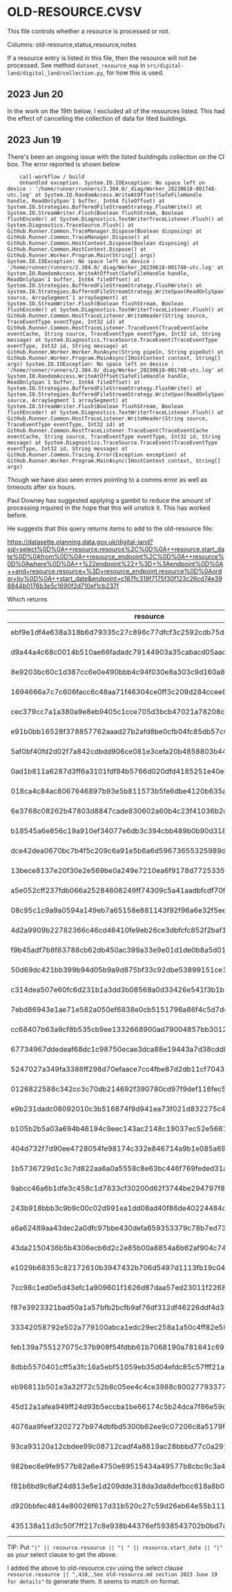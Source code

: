 # OLD-RESOURCE.CVSV

This file controls whether a resource is processed or not.

Columns: old-resource,status,resource,notes 

If a resource entry is listed in  this file, then the resource will not be processed. See method `dataset_resource_map` in `src/digital-land/digital_land/collection.py`, for how this is used.

## 2023 Jun 20

In the work on the 19th below, I excluded all of the resources listed. This had the effect of cancelling the collection of data for lited buildings. 

## 2023 Jun 19

There's been an ongoing issue with  the listed buildingds collection on the CI box. The error reported is shown below

        call-workflow / build
        Unhandled exception. System.IO.IOException: No space left on device : '/home/runner/runners/2.304.0/_diag/Worker_20230618-001748-utc.log' at System.IO.RandomAccess.WriteAtOffset(SafeFileHandle handle, ReadOnlySpan`1 buffer, Int64 fileOffset) at System.IO.Strategies.BufferedFileStreamStrategy.FlushWrite() at System.IO.StreamWriter.Flush(Boolean flushStream, Boolean flushEncoder) at System.Diagnostics.TextWriterTraceListener.Flush() at System.Diagnostics.TraceSource.Flush() at GitHub.Runner.Common.TraceManager.Dispose(Boolean disposing) at GitHub.Runner.Common.TraceManager.Dispose() at GitHub.Runner.Common.HostContext.Dispose(Boolean disposing) at GitHub.Runner.Common.HostContext.Dispose() at GitHub.Runner.Worker.Program.Main(String[] args) System.IO.IOException: No space left on device : '/home/runner/runners/2.304.0/_diag/Worker_20230618-001748-utc.log' at System.IO.RandomAccess.WriteAtOffset(SafeFileHandle handle, ReadOnlySpan`1 buffer, Int64 fileOffset) at System.IO.Strategies.BufferedFileStreamStrategy.FlushWrite() at System.IO.Strategies.BufferedFileStreamStrategy.WriteSpan(ReadOnlySpan`1 source, ArraySegment`1 arraySegment) at System.IO.StreamWriter.Flush(Boolean flushStream, Boolean flushEncoder) at System.Diagnostics.TextWriterTraceListener.Flush() at GitHub.Runner.Common.HostTraceListener.WriteHeader(String source, TraceEventType eventType, Int32 id) at GitHub.Runner.Common.HostTraceListener.TraceEvent(TraceEventCache eventCache, String source, TraceEventType eventType, Int32 id, String message) at System.Diagnostics.TraceSource.TraceEvent(TraceEventType eventType, Int32 id, String message) at GitHub.Runner.Worker.Worker.RunAsync(String pipeIn, String pipeOut) at GitHub.Runner.Worker.Program.MainAsync(IHostContext context, String[] args) System.IO.IOException: No space left on device : '/home/runner/runners/2.304.0/_diag/Worker_20230618-001748-utc.log' at System.IO.RandomAccess.WriteAtOffset(SafeFileHandle handle, ReadOnlySpan`1 buffer, Int64 fileOffset) at System.IO.Strategies.BufferedFileStreamStrategy.FlushWrite() at System.IO.Strategies.BufferedFileStreamStrategy.WriteSpan(ReadOnlySpan`1 source, ArraySegment`1 arraySegment) at System.IO.StreamWriter.Flush(Boolean flushStream, Boolean flushEncoder) at System.Diagnostics.TextWriterTraceListener.Flush() at GitHub.Runner.Common.HostTraceListener.WriteHeader(String source, TraceEventType eventType, Int32 id) at GitHub.Runner.Common.HostTraceListener.TraceEvent(TraceEventCache eventCache, String source, TraceEventType eventType, Int32 id, String message) at System.Diagnostics.TraceSource.TraceEvent(TraceEventType eventType, Int32 id, String message) at GitHub.Runner.Common.Tracing.Error(Exception exception) at GitHub.Runner.Worker.Program.MainAsync(IHostContext context, String[] args)

Though we have also seen errors pointing to a comms error as well as timeouts after six hours.

Paul Downey has suggested applying a gambit to reduce the amount of processing rrquired in the hope that this will unstick it. This has worked before.

He suggests that this query returns items to add to the old-resource file:

https://datasette.planning.data.gov.uk/digital-land?sql=select%0D%0A++resource.resource%2C%0D%0A++resource.start_date%0D%0Afrom%0D%0A++resource_endpoint%2C%0D%0A++resource%0D%0Awhere%0D%0A++%22endpoint%22+%3D+%3Aendpoint%0D%0A++and+resource.resource+%3D+resource_endpoint.resource%0D%0Aorder+by%0D%0A++start_date&endpoint=c187fc319f7175f30f123c26cd74e398844b0176b3e5c1690f2d710ef1cb237f

Which returns

|resource |start_date |
| --- | --- |
|ebf9e1df4e638a318b6d79335c27c896c77dfcf3c2592cdb75d419f3d50362f2| 2021-05-28|
|d9a44a4c68c0014b510ae66fadadc79144903a35cabacd05aacd4cd7ab76eed3| 2021-06-01|
|8e9203bc60c1d387cc6e0e490bbb4c94f030e8a303c9d160a8c4fdbf30e9c1d2| 2021-06-30|
|1694666a7c7c606facc6c48aa71f46304ce0ff3c209d284ccee874b3d9f65930| 2021-08-01|
|cec379cc7a1a380a9e8eb9405c1cce705d3bcb47021a78208ca98d1cc6394543| 2021-08-13|
|e91b0bb16528f378857762aaad27b2afd8be0cfb04fc85db57c6e57fd0bbe47c| 2021-08-31|
|5af0bf40fd2d02f7a842cdbdd906ce081e3cefa20b4858803b4493c57bbf1633| 2021-09-09|
|0ad1b811a6287d3ff6a3101fdf84b5766d020dfd4185251e40eb2057ed170659| 2021-10-01|
|018ca4c84ac8067646897b93e5b811573b5fe6dbe4120b635afa4b3198f3ca9e| 2021-10-12|
|6e3768c08262b47803d8847cade830602a60b4c23f41036b2da68e8d8b7e997e| 2021-10-26|
|b18545a6e856c19a910ef34077e6db3c394cbb489b0b90d31863bdbddaaf3dad| 2021-11-09|
|dce42dea0670bc7b4f5c209c6a91e5b6a6d59673655325989d21b53e476bfdfb| 2021-11-23|
|13bece8137e20f30e2e569be0a249e7210ea6f9178d77253353bd8b5cace3974| 2021-12-03|
|a5e052cff237fdb066a25284608249ff74309c5a41aadbfcdf70f762690b3dcf| 2021-12-17|
|08c95c1c9a9a0594a149eb7a65158e881143f92f96a6e32f5ee3822cf00a0ed9| 2022-01-05|
|4d2a9909b22782366c46cd46410fe9eb26ce3dbfcfc852f2baf14b714bc2aac7| 2022-01-13|
|f9b45adf7b8f63788cb62db450ac399a33e9e01d1de0b8a5d01d13412d679190| 2022-02-11|
|50d69dc421bb399b94d05b9a9d875bf33c92dbe53899151ce14ef4dbc111134c| 2022-02-25|
|c314dea507e60fc6d231b1a3dd3b08568a0d33426e541f3b1b4c183f22f0050b| 2022-03-11|
|7ebd86943e1ae71e582a050ef6838e0cb5151796a86f4c5d7ddbcc5f2685eeb6| 2022-03-22|
|cc68407b63a9cf8b535cb9ee1332668900ad79004857bb3012bd7c4672a18979| 2022-04-09|
|67734967ddedeaf68dc1c98750ecae3dca88e19443a7d38cddb2a268fb774a1f| 2022-04-26|
|5247027a349fa3388ff298d70efaace7cc4fbe87d2db11cf704317a62cfa1f30| 2022-05-10|
|0126822588c342cc3c70db214692f390780cd97f9def116fec58a3d816f6855e| 2022-05-24|
|e9b231dadc08092010c3b516874f9d941ea73f021d832275c4ecdf277745ccb1| 2022-06-14|
|b105b2b5a03a694b46194c9eec143ac2148c19037ec52e56618b950eda76f882| 2022-06-28|
|404d732f7d90ee4728054fe98174c332e846714a9b1e085a6973cb5d881c121c| 2022-07-13|
|1b5736729d1c3c7d822aa6a0a5558c8e63bc446f769feded31aecadc1a886121| 2022-07-27|
|9abcc46a6b1dfe3c458c1d7633cf30200d62f3744be294797f8ce4d84fab3a22| 2022-08-10|
|243b918bbb3c9b9c00c02d991ea1dd08ad40f86de40224484d55f12317f2c56c| 2022-08-25|
|a6a62489aa43dec2a0dfc97bbe430defa659353379c78b7ed73fdf28e7966a18| 2022-09-07|
|43da2150436b5b4306ecb6d2c2e85b00a8854a6b62af904c74e308c874033f8f| 2022-09-24|
|e1029b68353c82172610b3947432b706d5497d1113fb19c04b8cacfafbb635a0| 2022-10-14|
|7cc98c1ed0e5d43efc1a909601f1626d87daa57ed23011f22686a40a66d4158e| 2022-10-29|
|f87e3923321bad50a1a57bfb2bcfb9af76df312df46226ddf4d39c118a9eb785| 2022-11-16|
|33342058792e502a779100abca1edc29ec258a1a50c4ff82e581003909509775| 2022-12-03|
|feb139a755127075c37b908f54fdbb61b7068190a781641c69ad8642a56c98ea| 2022-12-21|
|8dbb5570401cff5a3fc16a5ebf51059eb35d04efdc85c57fff21a72de40ced80| 2023-01-11|
|eb96811b501e3a32f72c52b8c05ee4c4ce3988c80027793377cdeff2a668bb6e| 2023-02-01|
|45d12a1afea949ff24d93b5eccba1be66174c5b24dca7f86e59da99a5a521010| 2023-02-18|
|4076aa9feef3202727b974dbfbd5300b62ee9c07206c8a5179fe2f84fbff5093| 2023-03-08|
|93ca93120a12cbdee99c08712cadf4a8819ac28bbbd77c0a291ef080857d6d77| 2023-03-21|
|982bec6e9fe9577b82a6e4750e69515434a49577b8cbc9c3a47f20bb078271a1| 2023-04-05|
|f81b6bd9c6af24d813e5e1d209dde318da3da8defbcc618a8b0a119e98a96bfd| 2023-05-03|
|d920bbfec4814e80026f617d31b520c27c59d26eb64e55b111fb6a16f7243e40| 2023-05-23|
|435138a11d3c50f7ff217c8e938b44376ef5938543702b0bd7c06cd3a4e7422c| 2023-05-25|

TIP: Put `"|" || resource.resource || "| " || resource.start_date || "|"` as your select clause to get the above.

I added the above to old-resource.csv using the select clause `resource.resource || ",410,,See old-resource.md section 2023 June 19 for details"` to generate them. It seems to match on format.


